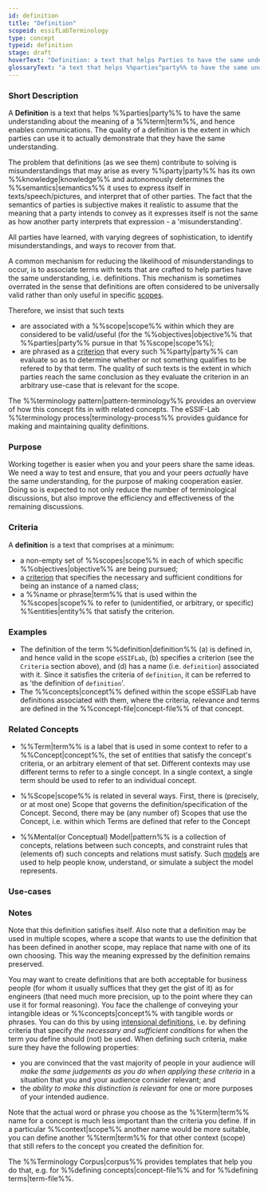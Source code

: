 ```yaml
---
id: definition
title: "Definition"
scopeid: essifLabTerminology
type: concept
typeid: definition
stage: draft
hoverText: "Definition: a text that helps Parties to have the same understanding about the meaning of (and Concepts behind) a Term, ideally in such a way that these Parties can determine whether or not they make the same distinction."
glossaryText: "a text that helps %%parties^party%% to have the same understanding about the meaning of (and %%concepts^concept%% behind) a %%term^term%%, ideally in such a way that these %%parties^party%% can determine whether or not they make the same distinction."
---
```


### Short Description
A **Definition** is a text that helps %%parties|party%% to have the same understanding about the meaning of a %%term|term%%, and hence enables communications. The quality of a definition is the extent in which parties can use it to actually demonstrate that they have the same understanding.

The problem that definitions (as we see them) contribute to solving is misunderstandings that may arise as every %%party|party%% has its own %%knowledge|knowledge%% and autonomously determines the %%semantics|semantics%% it uses to express itself in texts/speech/pictures, and interpret that of other parties. The fact that the semantics of parties is subjective makes it realistic to assume that the meaning that a party intends to convey as it expresses itself is not the same as how another party interprets that expression - a 'misunderstanding'.

All parties have learned, with varying degrees of sophistication, to identify misunderstandings, and ways to recover from that.

A common mechanism for reducing the likelihood of misunderstandings to occur, is to associate terms with texts that are crafted to help parties have the same understanding, i.e. definitions. This mechanism is sometimes overrated in the sense that definitions are often considered to be universally valid rather than only useful in specific [scopes](terminology).

Therefore, we insist that such texts
- are associated with a %%scope|scope%% within which they are considered to be valid/useful (for the %%objectives|objective%% that %%parties|party%% pursue in that %%scope|scope%%);
- are phrased as a [criterion](https://www.lexico.com/definition/criterion) that every such %%party|party%% can evaluate so as to determine whether or not something qualifies to be refered to by that term.
The quality of such texts is the extent in which parties reach the same conclusion as they evaluate the criterion in an arbitrary use-case that is relevant for the scope.

The %%terminology pattern|pattern-terminology%% provides an overview of how this concept fits in with related concepts.
The eSSIF-Lab %%terminology process|terminology-process%% provides guidance for making and maintaining quality definitions.

### Purpose
Working together is easier when you and your peers share the same ideas. We need a way to test and ensure, that you and your peers _actually_ have the same understanding, for the purpose of making cooperation easier. Doing so is expected to not only reduce the number of terminological discussions, but also improve the efficiency and effectiveness of the remaining discussions.

### Criteria
A **definition** is a text that comprises at a minimum:
- a non-empty set of %%scopes|scope%% in each of which specific %%objectives|objective%% are being pursued;
- a [criterion](https://www.lexico.com/definition/criterion) that specifies the necessary and sufficient conditions for being an instance of a named class;
- a %%name or phrase|term%% that is used within the %%scopes|scope%% to refer to (unidentified, or arbitrary, or specific) %%entities|entity%% that satisfy the criterion.

### Examples
<!--Provide a few sentences in which you give examples that obviously qualify as instances of `Concept`, and that do NOT obviously qualify. Also, provide examples that are not (so) obvious, but help users to better understand its intension.-->
- The definition of the term %%definition|definition%% (a) is defined in, and hence valid in the scope `eSSIFLab`, (b) specifies a criterion (see the `Criteria` section above), and (d) has a name (i.e. `definition`) associated with it. Since it satisfies the criteria of `definition`, it can be referred to as 'the definition of `definition`'.
- The %%concepts|concept%% defined within the scope eSSIFLab have definitions associated with them, where the criteria, relevance and terms are defined in the %%concept-file|concept-file%% of that concept.

### Related Concepts
<!--Link to any %%concepts|concept%% that are similar but distinct, with a note about the relationship.-->
* %%Term|term%% is a label that is used in some context to refer to a %%Concept|concept%%, the set of entities that satisfy the concept's criteria, or an arbitrary element of that set. Different contexts may use different terms to refer to a single concept. In a single context, a single term should be used to refer to an individual concept.

* %%Scope|scope%% is related in several ways. First, there is (precisely, or at most one) Scope that governs the definition/specification of the Concept. Second, there may be (any number of) Scopes that use the Concept, i.e. within which Terms are defined that refer to the Concept

* %%Mental(or Conceptual) Model|pattern%% is a collection of concepts, relations between such concepts, and constraint rules that (elements of) such concepts and relations must satisfy. Such [models](https://en.wikipedia.org/wiki/Conceptual_model) are used to help people know, understand, or simulate a subject the model represents.

### Use-cases
<!--This (optional) section specifies an (optional) introductory paragraph, and a level-3 (i.e. `###`) subsection for every use case it describes. Every such use-case SHOULD
- describe the situation/context of the use-case;
- show how to apply ``Concept`` to/in that situation;
- shows the relevance of having ``Concept`` for the use-case as opposed to not having it.-->

### Notes
<!--This (optional) section is the place to put anything for which there is no other good place to put it.-->

Note that this definition satisfies itself. Also note that a definition may be used in multiple scopes, where a scope that wants to use the definition that has been defined in another scope, may replace that name with one of its own choosing. This way the meaning expressed by the definition remains preserved.

You may want to create definitions that are both acceptable for business people (for whom it usually suffices that they get the gist of it) as for engineers (that need much more precision, up to the point where they can use it for formal reasoning). You face the challenge of conveying your intangible ideas or %%concepts|concept%% with tangible words or phrases. You can do this by using [intensional definitions](https://en.wikipedia.org/wiki/Extensional_and_intensional_definitions), i.e. by defining criteria that specify *the necessary and sufficient conditions* for when the term you define should (not) be used. When defining such criteria, make sure they have the following properties:

- you are convinced that the vast majority of people in your audience will *make the same judgements as you do when applying these criteria* in a situation that you and your audience consider relevant; and
- the *ability to make this distinction is relevant* for one or more purposes of your intended audience.

Note that the actual word or phrase you choose as the %%term|term%% name for a concept is much less important than the criteria you define. If in a particular %%context|scope%% another name would be more suitable, you can define another %%term|term%% for that other context (scope) that still refers to the concept you created the definition for.

The %%Terminology Corpus|corpus%% provides templates that help you do that, e.g. for %%defining concepts|concept-file%% and for %%defining terms|term-file%%.

